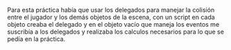 Para esta práctica había que usar los delegados para manejar la colisión entre el jugador y los demás objetos de la escena, con un script en cada objeto creaba el delegado y en el objeto vacío que maneja los eventos me suscribía a los delegados y realizaba los calculos necesarios para lo que se pedía en la práctica.